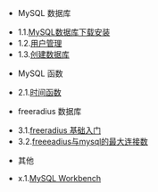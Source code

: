 * MySQL 数据库
 - 1.1.[MySQL数据库下载安装](1.1.md)
 - 1.2.[用户管理](1.2.md)
 - 1.3.[创建数据库](1.3.md)
* MySQL 函数
 - 2.1.[时间函数](2.1.md)
* freeradius 数据库
 - 3.1.[freeradius 基础入门](3.1.md)
 - 3.2.[freeeadius与mysql的最大连接数](3.2.md)
* 其他
 - x.1.[MySQL Workbench](x.1.md)